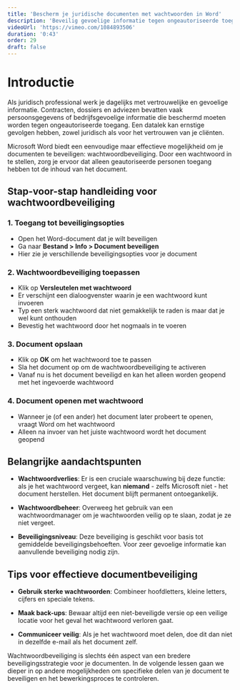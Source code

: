 ```yaml
---
title: 'Bescherm je juridische documenten met wachtwoorden in Word'
description: 'Beveilig gevoelige informatie tegen ongeautoriseerde toegang'
videoUrl: 'https://vimeo.com/1084893506'
duration: '0:43'
order: 29
draft: false
---
```


# Introductie

Als juridisch professional werk je dagelijks met vertrouwelijke en gevoelige informatie. Contracten, dossiers en adviezen bevatten vaak persoonsgegevens of bedrijfsgevoelige informatie die beschermd moeten worden tegen ongeautoriseerde toegang. Een datalek kan ernstige gevolgen hebben, zowel juridisch als voor het vertrouwen van je cliënten.

Microsoft Word biedt een eenvoudige maar effectieve mogelijkheid om je documenten te beveiligen: wachtwoordbeveiliging. Door een wachtwoord in te stellen, zorg je ervoor dat alleen geautoriseerde personen toegang hebben tot de inhoud van het document.

## Stap-voor-stap handleiding voor wachtwoordbeveiliging

### 1. Toegang tot beveiligingsopties
- Open het Word-document dat je wilt beveiligen
- Ga naar **Bestand > Info > Document beveiligen**
- Hier zie je verschillende beveiligingsopties voor je document

### 2. Wachtwoordbeveiliging toepassen
- Klik op **Versleutelen met wachtwoord**
- Er verschijnt een dialoogvenster waarin je een wachtwoord kunt invoeren
- Typ een sterk wachtwoord dat niet gemakkelijk te raden is maar dat je wel kunt onthouden
- Bevestig het wachtwoord door het nogmaals in te voeren

### 3. Document opslaan
- Klik op **OK** om het wachtwoord toe te passen
- Sla het document op om de wachtwoordbeveiliging te activeren
- Vanaf nu is het document beveiligd en kan het alleen worden geopend met het ingevoerde wachtwoord

### 4. Document openen met wachtwoord
- Wanneer je (of een ander) het document later probeert te openen, vraagt Word om het wachtwoord
- Alleen na invoer van het juiste wachtwoord wordt het document geopend

## Belangrijke aandachtspunten

- **Wachtwoordverlies**: Er is een cruciale waarschuwing bij deze functie: als je het wachtwoord vergeet, kan **niemand** - zelfs Microsoft niet - het document herstellen. Het document blijft permanent ontoegankelijk.

- **Wachtwoordbeheer**: Overweeg het gebruik van een wachtwoordmanager om je wachtwoorden veilig op te slaan, zodat je ze niet vergeet.

- **Beveiligingsniveau**: Deze beveiliging is geschikt voor basis tot gemiddelde beveiligingsbehoeften. Voor zeer gevoelige informatie kan aanvullende beveiliging nodig zijn.

## Tips voor effectieve documentbeveiliging

- **Gebruik sterke wachtwoorden**: Combineer hoofdletters, kleine letters, cijfers en speciale tekens.

- **Maak back-ups**: Bewaar altijd een niet-beveiligde versie op een veilige locatie voor het geval het wachtwoord verloren gaat.

- **Communiceer veilig**: Als je het wachtwoord moet delen, doe dit dan niet in dezelfde e-mail als het document zelf.

Wachtwoordbeveiliging is slechts één aspect van een bredere beveiligingsstrategie voor je documenten. In de volgende lessen gaan we dieper in op andere mogelijkheden om specifieke delen van je document te beveiligen en het bewerkingsproces te controleren.
